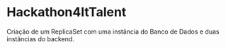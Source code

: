 # Hackathon4ItTalent
Criação de um ReplicaSet com uma instância do Banco de Dados e duas instâncias do backend.
